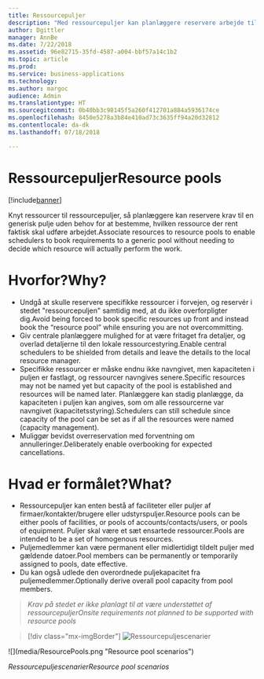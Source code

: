 ```yaml
---
title: Ressourcepuljer
description: "Med ressourcepuljer kan planlæggere reservere arbejde til en generisk pulje uden behov for at bestemme, hvilken ressource der rent faktisk skal udføre arbejdet."
author: Dgittler
manager: AnnBe
ms.date: 7/22/2018
ms.assetid: 96e82715-35fd-4587-a004-bbf57a14c1b2
ms.topic: article
ms.prod: 
ms.service: business-applications
ms.technology: 
ms.author: margoc
audience: Admin
ms.translationtype: HT
ms.sourcegitcommit: 0b40bb3c98145f5a260f412701a884a5936174ce
ms.openlocfilehash: 8450e5278a3b84e410ad73c3635ff94a20d32812
ms.contentlocale: da-dk
ms.lasthandoff: 07/18/2018

---
```


#  <a name="resource-pools"></a><span data-ttu-id="4a9ca-103">Ressourcepuljer</span><span class="sxs-lookup"><span data-stu-id="4a9ca-103">Resource pools</span></span>

[!include[banner](../../../../includes/banner.md)]

<span data-ttu-id="4a9ca-104">Knyt ressourcer til ressourcepuljer, så planlæggere kan reservere krav til en generisk pulje uden behov for at bestemme, hvilken ressource der rent faktisk skal udføre arbejdet.</span><span class="sxs-lookup"><span data-stu-id="4a9ca-104">Associate resources to resource pools to enable schedulers to book requirements to a generic pool without needing to decide which resource will actually perform the work.</span></span>

# <a name="why"></a><span data-ttu-id="4a9ca-105">Hvorfor?</span><span class="sxs-lookup"><span data-stu-id="4a9ca-105">Why?</span></span>

- <span data-ttu-id="4a9ca-106">Undgå at skulle reservere specifikke ressourcer i forvejen, og reservér i stedet "ressourcepuljen" samtidig med, at du ikke overforpligter dig.</span><span class="sxs-lookup"><span data-stu-id="4a9ca-106">Avoid being forced to book specific resources up front and instead book the “resource pool” while ensuring you are not overcommitting.</span></span>
- <span data-ttu-id="4a9ca-107">Giv centrale planlæggere mulighed for at være fritaget fra detaljer, og overlad detaljerne til den lokale ressourcestyring.</span><span class="sxs-lookup"><span data-stu-id="4a9ca-107">Enable central schedulers to be shielded from details and leave the details to the local resource manager.</span></span>
- <span data-ttu-id="4a9ca-108">Specifikke ressourcer er måske endnu ikke navngivet, men kapaciteten i puljen er fastlagt, og ressourcer navngives senere.</span><span class="sxs-lookup"><span data-stu-id="4a9ca-108">Specific resources may not be named yet but capacity of the pool is established and resources will be named later.</span></span> <span data-ttu-id="4a9ca-109">Planlæggere kan stadig planlægge, da kapaciteten i puljen kan angives, som om alle ressourcerne var navngivet (kapacitetsstyring).</span><span class="sxs-lookup"><span data-stu-id="4a9ca-109">Schedulers can still schedule since capacity of the pool can be set as if all the resources were named (capacity management).</span></span>
- <span data-ttu-id="4a9ca-110">Muliggør bevidst overreservation med forventning om annulleringer.</span><span class="sxs-lookup"><span data-stu-id="4a9ca-110">Deliberately enable overbooking for expected cancellations.</span></span>

# <a name="what"></a><span data-ttu-id="4a9ca-111">Hvad er formålet?</span><span class="sxs-lookup"><span data-stu-id="4a9ca-111">What?</span></span>

- <span data-ttu-id="4a9ca-112">Ressourcepuljer kan enten bestå af faciliteter eller puljer af firmaer/kontakter/brugere eller udstyrspuljer.</span><span class="sxs-lookup"><span data-stu-id="4a9ca-112">Resource pools can be either pools of facilities, or pools of accounts/contacts/users, or pools of equipment.</span></span> <span data-ttu-id="4a9ca-113">Puljer skal være et sæt ensartede ressourcer.</span><span class="sxs-lookup"><span data-stu-id="4a9ca-113">Pools are intended to be a set of homogenous resources.</span></span>
- <span data-ttu-id="4a9ca-114">Puljemedlemmer kan være permanent eller midlertidigt tildelt puljer med gældende datoer.</span><span class="sxs-lookup"><span data-stu-id="4a9ca-114">Pool members can be permanently or temporarily assigned to pools, date effective.</span></span>
- <span data-ttu-id="4a9ca-115">Du kan også udlede den overordnede puljekapacitet fra puljemedlemmer.</span><span class="sxs-lookup"><span data-stu-id="4a9ca-115">Optionally derive overall pool capacity from pool members.</span></span>

> <span data-ttu-id="4a9ca-116">*Krav på stedet er ikke planlagt til at være understøttet af ressourcepuljer*</span><span class="sxs-lookup"><span data-stu-id="4a9ca-116">*Onsite requirements not planned to be supported with resource pools*</span></span>

> [!div class="mx-imgBorder"]
> <span data-ttu-id="4a9ca-117">![](media/ResourcePools.png "Ressourcepuljescenarier")
<!-- picture --></span><span class="sxs-lookup"><span data-stu-id="4a9ca-117">![](media/ResourcePools.png "Resource pool scenarios")
<!-- picture --></span></span>

<span data-ttu-id="4a9ca-118">*Ressourcepuljescenarier*</span><span class="sxs-lookup"><span data-stu-id="4a9ca-118">*Resource pool scenarios*</span></span>

